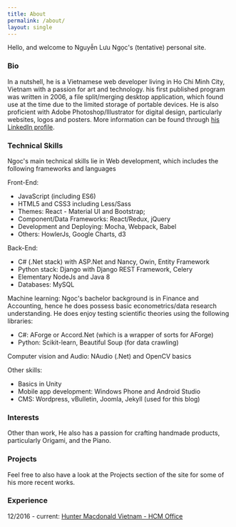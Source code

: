 ```yaml
---
title: About
permalink: /about/
layout: single
---
```


Hello, and welcome to Nguyễn Lưu Ngọc's (tentative) personal site.

### Bio
In a nutshell, he is a Vietnamese web developer living in Ho Chi Minh City, Vietnam with a passion for art and technology. his first published program was written in 2006, a file split/merging desktop application, which found use at the time due to the limited storage of portable devices. He is also proficient with Adobe Photoshop/Illustrator for digital design, particularly websites, logos and posters. More information can be found through [his LinkedIn profile](https://www.linkedin.com/in/luungoc2005).

### Technical Skills
Ngoc's main technical skills lie in Web development, which includes the following frameworks and languages

Front-End:
- JavaScript (including ES6)
- HTML5 and CSS3 including Less/Sass
- Themes: React - Material UI and Bootstrap;
- Component/Data Frameworks: React/Redux, jQuery
- Development and Deploying: Mocha, Webpack, Babel
- Others: HowlerJs, Google Charts, d3

Back-End:
- C# (.Net stack) with ASP.Net and Nancy, Owin, Entity Framework
- Python stack: Django with Django REST Framework, Celery
- Elementary NodeJs and Java 8
- Databases: MySQL

Machine learning:
Ngoc's bachelor background is in Finance and Accounting, hence he does possess basic econometrics/data research understanding. He does enjoy testing scientific theories using the following libraries:

- C#: AForge or Accord.Net (which is a wrapper of sorts for AForge)
- Python: Scikit-learn, Beautiful Soup (for data crawling)

Computer vision and Audio: NAudio (.Net) and OpenCV basics

Other skills:
- Basics in Unity
- Mobile app development: Windows Phone and Android Studio
- CMS: Wordpress, vBulletin, Joomla, Jekyll (used for this blog)

### Interests
Other than work, He also has a passion for crafting handmade products, particularly Origami, and the Piano.

### Projects
Feel free to also have a look at the Projects section of the site for some of his more recent works.

### Experience
12/2016 - current: [Hunter Macdonald Vietnam - HCM Office](http://huntermacdonald.com/)
